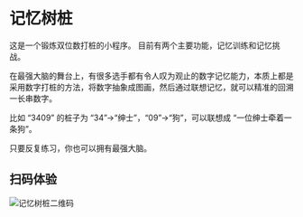 # 记忆树桩
这是一个锻炼双位数打桩的小程序。 目前有两个主要功能，记忆训练和记忆挑战。

在最强大脑的舞台上，有很多选手都有令人叹为观止的数字记忆能力，本质上都是采用数字打桩的方法，将数字抽象成图画，然后通过联想记忆，就可以精准的回溯一长串数字。

比如 “3409” 的桩子为 “34”->“绅士”，“09”->“狗”，可以联想成 “一位绅士牵着一条狗”。

只要反复练习，你也可以拥有最强大脑。

## 扫码体验
![记忆树桩二维码](http://images.cnblogs.com/cnblogs_com/nzbin/1106740/o_ms_qrcode.png)


